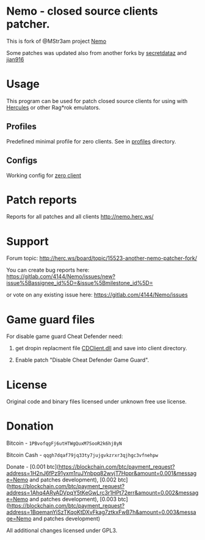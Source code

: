 # Nemo - closed source clients patcher.

This is fork of @MStr3am project [Nemo](https://github.com/MStr3am/NEMO)

Some patches was updated also from another forks by [secretdataz](https://github.com/secretdataz/NEMO) and [jian916](https://github.com/jian916/Nemo)

# Usage

This program can be used for patch closed source clients for using with [Hercules](https://github.com/herculesws/hercules/) or other Rag*rok emulators.

## Profiles

Predefined minimal profile for zero clients. See in [profiles](profiles) directory.

## Configs

Working config for [zero client](configs/zero/)

# Patch reports

Reports for all patches and all clients http://nemo.herc.ws/

# Support

Forum topic: http://herc.ws/board/topic/15523-another-nemo-patcher-fork/

You can create bug reports here: https://gitlab.com/4144/Nemo/issues/new?issue%5Bassignee_id%5D=&issue%5Bmilestone_id%5D=

or vote on any existing issue here: https://gitlab.com/4144/Nemo/issues

# Game guard files

For disable game guard Cheat Defender need:

1. get dropin replacment file [CDClient.dll](Input/CDClient.dll) and save into client directory.

2. Enable patch "Disable Cheat Defender Game Guard".

# License

Original code and binary files licensed under unknown free use license.

# Donation

Bitcoin - ``1PBvofqgFj6utHTWgQuxM7SooR2k6hj8yN``

Bitcoin Cash - ``qqgh7dqaf79jq33ty7jujgvkzrxr3qjhgc3vfnehpw``

Donate - [0.001 btc](https://blockchain.com/btc/payment_request?address=1H2nJ6fPz91yxm1ruJYnbpq82wvjT7Hppr&amount=0.001&message=Nemo and patches development),
[0.002 btc](https://blockchain.com/btc/payment_request?address=1Ahq4ARyADVpqY5tKeGwLrc3r1HPt72err&amount=0.002&message=Nemo and patches development),
[0.003 btc](https://blockchain.com/btc/payment_request?address=1BqemanYiSzTKqoKtDXvFkag7ztkxFwB7h&amount=0.003&message=Nemo and patches development)

All additional changes licensed under GPL3.
